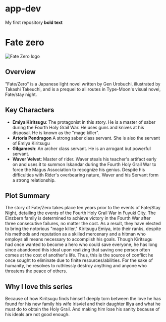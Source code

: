 # app-dev
My first repository
	**bold text**
 # Fate zero

![Fate Zero logo](FateZero_logo.jpg)

## Overview
"Fate/Zero" is a Japanese light novel written by Gen Urobuchi, illustrated by Takashi Takeuchi, and is a prequel to all routes in Type-Moon's visual novel, Fate/stay night.

## Key Characters
- **Emiya Kiritsugu**: The protagonist in this story. He is a master of saber during the Fourth Holy Grail War. He uses guns and knives at his disposal. He is known as the "mage killer". 
- **Artoria Pendragon** A strong saber class servant. She is also the servant of Emiya Kiritsugu  
- **Gilgamesh**: An archer class servant. He is an arrogant but powerful servant. 
- **Waver Velvet**: Master of rider.  Waver steals his teacher's artifact early on and uses it to summon Iskandar during the Fourth Holy Grail War to force the Magus Association to recognize his genius. Despite his difficulties with Rider's overbearing nature, Waver and his Servant form a strong relationship.

## Plot Summary
The story of Fate/Zero takes place ten years prior to the events of Fate/Stay Night, detailing the events of the Fourth Holy Grail War in Fuyuki City. The Einzbern family is determined to achieve victory in the Fourth War after three consecutive failures, no matter the cost. As a result, they have elected to bring the notorious "mage killer," Kiritsugu Emiya, into their ranks, despite his methods and reputation as a skilled mercenary and a hitman who employs all means necessary to accomplish his goals. Though Kiritsugu had once wanted to become a hero who could save everyone, he has long since abandoned this ideal upon realizing that saving one person often comes at the cost of another's life. Thus, this is the source of conflict he once sought to eliminate due to finite resources/abilities. For the sake of humanity, he resolves to ruthlessly destroy anything and anyone who threatens the peace of others.

## Why I love this series
Because of how Kiritsugu finds himself deeply torn between the love he has found for his new family his wife Irisviel and their daughter Illya and what he must do to obtain the Holy Grail. And making him lose his sanity because of his ideals are not good enough. 

